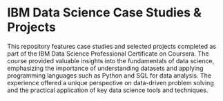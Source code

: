 # IBM Data Science Case Studies & Projects
This repository features case studies and selected projects completed as part of the IBM Data Science Professional Certificate on Coursera. The course provided valuable insights into the fundamentals of data science, emphasizing the importance of understanding datasets and applying programming languages such as Python and SQL for data analysis. The experience offered a unique perspective on data-driven problem solving and the practical application of key data science tools and techniques.
